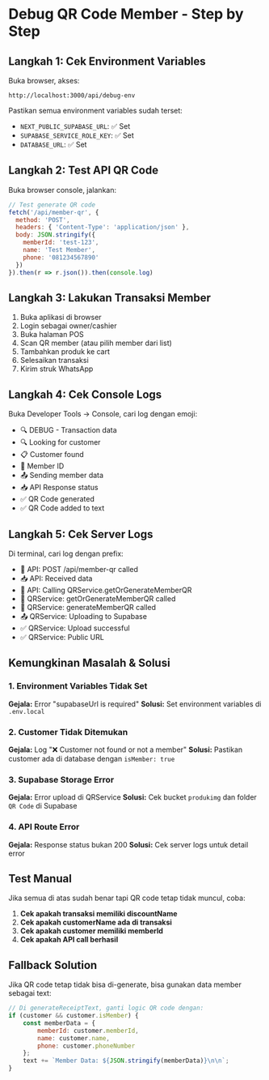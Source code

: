 # Debug QR Code Member - Step by Step

## Langkah 1: Cek Environment Variables

Buka browser, akses:
```
http://localhost:3000/api/debug-env
```

Pastikan semua environment variables sudah terset:
- `NEXT_PUBLIC_SUPABASE_URL`: ✅ Set
- `SUPABASE_SERVICE_ROLE_KEY`: ✅ Set
- `DATABASE_URL`: ✅ Set

## Langkah 2: Test API QR Code

Buka browser console, jalankan:
```javascript
// Test generate QR code
fetch('/api/member-qr', {
  method: 'POST',
  headers: { 'Content-Type': 'application/json' },
  body: JSON.stringify({
    memberId: 'test-123',
    name: 'Test Member',
    phone: '081234567890'
  })
}).then(r => r.json()).then(console.log)
```

## Langkah 3: Lakukan Transaksi Member

1. Buka aplikasi di browser
2. Login sebagai owner/cashier
3. Buka halaman POS
4. Scan QR member (atau pilih member dari list)
5. Tambahkan produk ke cart
6. Selesaikan transaksi
7. Kirim struk WhatsApp

## Langkah 4: Cek Console Logs

Buka Developer Tools → Console, cari log dengan emoji:
- 🔍 DEBUG - Transaction data
- 🔍 Looking for customer
- 📋 Customer found
- 🎫 Member ID
- 📤 Sending member data
- 📥 API Response status
- ✅ QR Code generated
- ✅ QR Code added to text

## Langkah 5: Cek Server Logs

Di terminal, cari log dengan prefix:
- 🔧 API: POST /api/member-qr called
- 📥 API: Received data
- 🔄 API: Calling QRService.getOrGenerateMemberQR
- 🔧 QRService: getOrGenerateMemberQR called
- 🔧 QRService: generateMemberQR called
- 📤 QRService: Uploading to Supabase
- ✅ QRService: Upload successful
- ✅ QRService: Public URL

## Kemungkinan Masalah & Solusi

### 1. Environment Variables Tidak Set
**Gejala:** Error "supabaseUrl is required"
**Solusi:** Set environment variables di `.env.local`

### 2. Customer Tidak Ditemukan
**Gejala:** Log "❌ Customer not found or not a member"
**Solusi:** Pastikan customer ada di database dengan `isMember: true`

### 3. Supabase Storage Error
**Gejala:** Error upload di QRService
**Solusi:** Cek bucket `produkimg` dan folder `QR Code` di Supabase

### 4. API Route Error
**Gejala:** Response status bukan 200
**Solusi:** Cek server logs untuk detail error

## Test Manual

Jika semua di atas sudah benar tapi QR code tetap tidak muncul, coba:

1. **Cek apakah transaksi memiliki discountName**
2. **Cek apakah customerName ada di transaksi**
3. **Cek apakah customer memiliki memberId**
4. **Cek apakah API call berhasil**

## Fallback Solution

Jika QR code tetap tidak bisa di-generate, bisa gunakan data member sebagai text:

```javascript
// Di generateReceiptText, ganti logic QR code dengan:
if (customer && customer.isMember) {
    const memberData = {
        memberId: customer.memberId,
        name: customer.name,
        phone: customer.phoneNumber
    };
    text += `Member Data: ${JSON.stringify(memberData)}\n\n`;
}
``` 